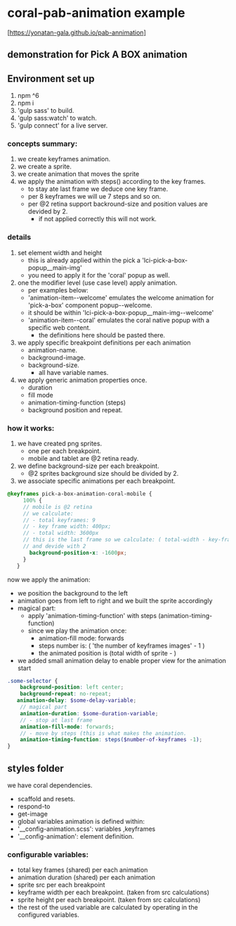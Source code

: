 # coral-pab-animation example

[https://yonatan-gala.github.io/pab-annimation]

## demonstration for Pick A BOX animation

## Environment set up
1. npm ^6
2. npm i
3. 'gulp sass' to build.
4. 'gulp sass:watch' to watch.
5. 'gulp connect' for a live server.

### concepts summary:
1. we create keyframes animation.
2. we create a sprite.
3. we create animation that moves the sprite 
4. we apply the animation with steps() according to the key frames.
    -  to stay ate last frame we deduce one key frame.
    -  per 8 keyframes we will ue 7 steps and so on.  
    - per @2 retina support backround-size and position values are devided by 2.
      - if not applied correctly this will not work.

### details
1. set element width and height  
   -  this is already applied within the pick a 'lci-pick-a-box-popup__main-img'  
   -  you need to apply it for the 'coral' popup as well. 
2. one the modifier level (use case level) apply animation.
   -  per examples below: 
   -  'animation-item--welcome' emulates the welcome animation for 'pick-a-box' component popup--welcome.  
   -  it should be within 'lci-pick-a-box-popup__main-img--welcome'
   - 'animation-item--coral' emulates the coral native popup with a specific web content.
     - the definitions here should be pasted there.
3. we apply specific breakpoint definitions per each animation  
   -  animation-name.  
   -  background-image.  
   -  background-size.  
      -  all have variable names.
4. we apply generic animation properties once. 
   -  duration
   -  fill mode  
   - animation-timing-function (steps)  
   - background position and repeat.

### how it works:
1. we have created png sprites.
    -  one per each breakpoint.
    -  mobile and tablet are @2 retina ready.
2. we define background-size per each breakpoint.  
    - @2 sprites background size should be divided by 2.
3. we associate specific animations per each breakpoint. 
````scss 
@keyframes pick-a-box-animation-coral-mobile {
     100% {
     // mobile is @2 retina
     // we calculate:
     // - total keyframes: 9 
     // - key frame width: 400px;
     // - total width: 3600px
     // this is the last frame so we calculate: ( total-width - key-frame-width)
     // and devide with 2
       background-position-x: -1600px;
     }
   } 
````      
now we apply the animation: 
-  we position the background to the left
-  animation goes from left to right and we built the sprite accordingly
-  magical part: 
    -  apply 'animation-timing-function' with steps (animation-timing-function)
    - since we play the animation once: 
        -  animation-fill mode: forwards
        -  steps number is: ( 'the number of keyframes images' - 1 )
        -  the animated position is (total width of sprite - )  
-  we added small animation delay to enable proper view for the animation start
````scss
.some-selector {
    background-position: left center;
    background-repeat: no-repeat;
   animation-delay: $some-delay-variable;
    // magical part
    animation-duration: $some-duration-variable;
    // - stop at last frame
    animation-fill-mode: forwards;
    // - move by steps (this is what makes the animation.
    animation-timing-function: steps($number-of-keyframes -1);
}

````

## styles folder
we have coral dependencies. 
  - scaffold and resets. 
  - respond-to
  - get-image
  - global variables
animation is defined within:
  - '__config-animation.scss': variables ,keyframes 
  - '__config-animation': element definition.  
  
### configurable variables:
-  total key frames (shared) per each animation
-  animation duration (shared) per each animation
-  sprite src per each breakpoint
-  keyframe width per each breakpoint. (taken from src calculations)
-  sprite height per each breakpoint. (taken from src calculations)
-  the rest of the used variable are calculated by operating in the configured variables.
